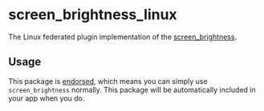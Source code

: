 # screen_brightness_linux

The Linux federated plugin implementation of the [screen_brightness](https://pub.dev/packages/screen_brightness).

## Usage

This package is [endorsed](https://flutter.dev/docs/development/packages-and-plugins/developing-packages#endorsed-federated-plugin), which means you can simply use `screen_brightness`
normally. This package will be automatically included in your app when you do.

